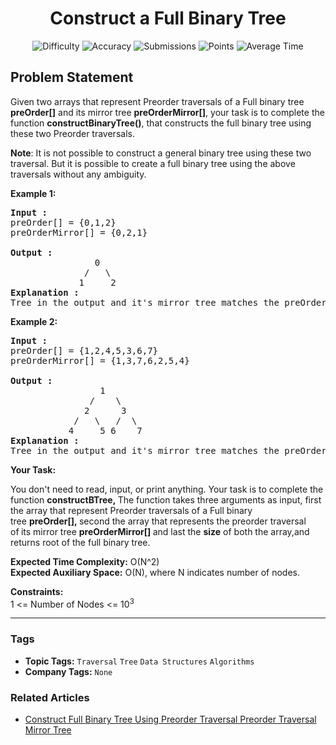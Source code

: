 <h1 align="center">Construct a Full Binary Tree</h1>

<p align="center">
  <img alt="Difficulty" title="Difficulty" src="https://custom-icon-badges.demolab.com/badge/Difficulty: Medium-1F222E?style=for-the-badge&logoColor=white&logo=fire"/>
  <img alt="Accuracy" title="Accuracy" src="https://custom-icon-badges.demolab.com/badge/Accuracy: 74.63%25-1F222E?style=for-the-badge&logoColor=white&logo=target"/>
  <img alt="Submissions" title="Submissions" src="https://custom-icon-badges.demolab.com/badge/Submissions: 19K+-1F222E?style=for-the-badge&logoColor=white&logo=repo"/>
  <img alt="Points" title="Points" src="https://custom-icon-badges.demolab.com/badge/Points: 4-1F222E?style=for-the-badge&logoColor=white&logo=award"/>
  <img alt="Average Time" title="Average Time" src="https://custom-icon-badges.demolab.com/badge/Average%20Time: N/A-1F222E?style=for-the-badge&logoColor=white&logo=clock"/>
</p>

## Problem Statement

Given two arrays that represent Preorder traversals of a Full binary tree <b>preOrder[]</b> and its mirror tree <b>preOrderMirror[]</b>, your task is to complete the function <b>constructBinaryTree()</b>, that constructs the full binary tree using these two Preorder traversals.

<b>N</b><b>ote</b>: It is not possible to construct a general binary tree using these two traversal. But it is possible to create a full binary tree using the above traversals without any ambiguity.

<b>Example 1:</b>

<pre><b>Input :</b>
preOrder[] = {0,1,2}
preOrderMirror[] = {0,2,1} 

<b>Output :</b>
                0
              /   \
             1     2<br><b>Explanation :<br></b>Tree in the output and it's mirror tree matches the preOrder and preOrderMirror.</pre>

<b>Example 2:</b>

<pre><b>Input :</b>  
preOrder[] = {1,2,4,5,3,6,7}
preOrderMirror[] = {1,3,7,6,2,5,4}

<b>Output :  </b>        
                 1
               /    \
              2      3
            /   \   /  \
           4     5 6    7<br><b>Explanation :<br></b>Tree in the output and it's mirror tree matches the preOrder and preOrderMirror.</pre>

<b>Your Task:</b>

You don't need to read, input, or print anything. Your task is to complete the function <b>constructBTree</b><b>, </b>The function takes three arguments as input, first the array that represent Preorder traversals of a Full binary tree <b>preOrder[], </b>second the array that represents the preorder traversal of<b> </b>its mirror tree <b>preOrderMirror[] </b>and last the <b>size</b> of both the array,and returns root of the full binary tree.

<b>Expected Time Complexity:</b> O(N^2)<br><b>Expected Auxiliary Space:</b> O(N), where N indicates number of nodes.

<b>Constraints:</b><br>1 <= Number of Nodes <= 10<sup>3</sup>


<hr>

### Tags
- **Topic Tags:** `Traversal` `Tree` `Data Structures` `Algorithms`
- **Company Tags:** `None`

### Related Articles
- [Construct Full Binary Tree Using Preorder Traversal Preorder Traversal Mirror Tree](https://www.geeksforgeeks.org/construct-full-binary-tree-using-preorder-traversal-preorder-traversal-mirror-tree/)
